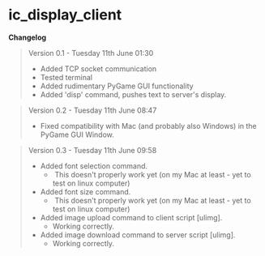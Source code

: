 # ic_display_client

**Changelog**



> Version 0.1 - Tuesday 11th June 01:30
>
> + Added TCP socket communication
> + Tested terminal
> + Added rudimentary PyGame GUI functionality
> + Added 'disp' command, pushes text to server's display.

> Version 0.2 - Tuesday 11th June 08:47
>
> + Fixed compatibility with Mac (and probably also Windows) in the PyGame GUI Window.

> Version 0.3 - Tuesday 11th June 09:58
>
> + Added font selection command. 
>   + ​	This doesn't properly work yet (on my Mac at least - yet to test on linux computer)
> + Added font size command.
>   + ​	This doesn't properly work yet (on my Mac at least - yet to test on linux computer)
> + Added image upload command to client script [ulimg].
>   + Working correctly.
> + Added image download command to server script [ulimg].
>   + Working correctly.

